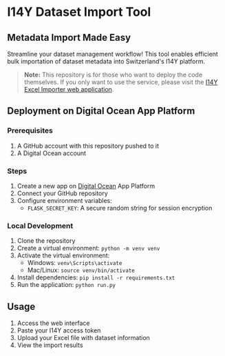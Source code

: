 # I14Y Dataset Import Tool

## Metadata Import Made Easy

Streamline your dataset management workflow! This tool enables efficient bulk importation of dataset metadata into Switzerland's I14Y platform.
> **Note:** This repository is for those who want to deploy the code themselves. If you only want to use the service, please visit the [I14Y Excel Importer web application](https://i14y-excel-upload-7ahld.ondigitalocean.app/).

## Deployment on Digital Ocean App Platform

### Prerequisites
1. A GitHub account with this repository pushed to it
2. A Digital Ocean account

### Steps
1. Create a new app on [Digital Ocean](https://digitalocean.com) App Platform
2. Connect your GitHub repository
3. Configure environment variables:
   - `FLASK_SECRET_KEY`: A secure random string for session encryption

### Local Development
1. Clone the repository
2. Create a virtual environment: `python -m venv venv`
3. Activate the virtual environment:
   - Windows: `venv\Scripts\activate`
   - Mac/Linux: `source venv/bin/activate`
4. Install dependencies: `pip install -r requirements.txt`
5. Run the application: `python run.py`

## Usage
1. Access the web interface
2. Paste your I14Y access token
3. Upload your Excel file with dataset information
4. View the import results
